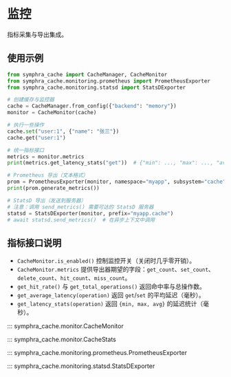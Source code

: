 # 监控

指标采集与导出集成。

## 使用示例

```python
from symphra_cache import CacheManager, CacheMonitor
from symphra_cache.monitoring.prometheus import PrometheusExporter
from symphra_cache.monitoring.statsd import StatsDExporter

# 创建缓存与监控器
cache = CacheManager.from_config({"backend": "memory"})
monitor = CacheMonitor(cache)

# 执行一些操作
cache.set("user:1", {"name": "张三"})
cache.get("user:1")

# 统一指标接口
metrics = monitor.metrics
print(metrics.get_latency_stats("get"))  # {"min": ..., "max": ..., "avg": ...}

# Prometheus 导出（文本格式）
prom = PrometheusExporter(monitor, namespace="myapp", subsystem="cache")
print(prom.generate_metrics())

# StatsD 导出（发送到服务器）
# 注意：调用 send_metrics() 需要可达的 StatsD 服务器
statsd = StatsDExporter(monitor, prefix="myapp.cache")
# await statsd.send_metrics()  # 在异步上下文中调用
```

## 指标接口说明

- `CacheMonitor.is_enabled()` 控制监控开关（关闭时几乎零开销）。
- `CacheMonitor.metrics` 提供导出器期望的字段：`get_count`、`set_count`、`delete_count`、`hit_count`、`miss_count`。
- `get_hit_rate()` 与 `get_total_operations()` 返回命中率与总操作数。
- `get_average_latency(operation)` 返回 `get`/`set` 的平均延迟（毫秒）。
- `get_latency_stats(operation)` 返回 `{min, max, avg}` 的延迟统计（毫秒）。

::: symphra_cache.monitor.CacheMonitor

::: symphra_cache.monitor.CacheStats

::: symphra_cache.monitoring.prometheus.PrometheusExporter

::: symphra_cache.monitoring.statsd.StatsDExporter